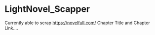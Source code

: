 # LightNovel_Scapper

Currently able to scrap https://novelfull.com/ Chapter Title and Chapter Link....
